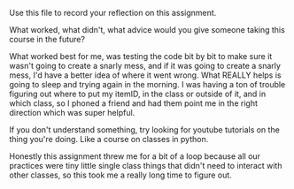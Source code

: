 Use this file to record your reflection on this assignment. 

What worked, what didn't, what advice would you give someone taking this course in the future?

What worked best for me, was testing the code bit by bit to make sure it wasn't going to create a snarly mess, and if it was going to create a snarly mess, I'd have a better idea of where it went wrong. 
What REALLY helps is going to sleep and trying again in the morning. 
I was having a ton of trouble figuring out where to put my itemID, in the class or outside of it, and in which class,
so I phoned a friend and had them point me in the right direction which was super helpful. 

If you don't understand something, try looking for youtube tutorials on the thing you're doing. Like a course on classes in python.

Honestly this assignment threw me for a bit of a loop because all our practices were tiny little single class things that didn't need to interact with other classes, so this took me a really long time to figure out. 
